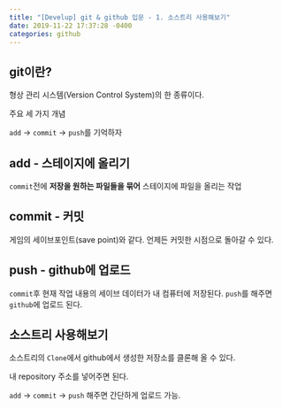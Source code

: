```yaml
---
title: "[Develup] git & github 입문 - 1. 소스트리 사용해보기"
date: 2019-11-22 17:37:28 -0400
categories: github
---
```


## git이란?
형상 관리 시스템(Version Control System)의 한 종류이다.

주요 세 가지 개념 

`add` -> `commit` -> `push`를 기억하자


## add - 스테이지에 올리기
`commit`전에 **저장을 원하는 파일들을 묶어** 스테이지에 파일을 올리는 작업


## commit - 커밋
게임의 세이브포인트(save point)와 같다. 언제든 커밋한 시점으로 돌아갈 수 있다.


## push - github에 업로드
`commit`후 현재 작업 내용의 세이브 데이터가 내 컴퓨터에 저장된다. `push`를 해주면 `github`에 업로드 된다.


## 소스트리 사용해보기
소스트리의 `Clone`에서 github에서 생성한 저장소를 클론해 올 수 있다. 

내 repository 주소를 넣어주면 된다.

`add` -> `commit` -> `push` 해주면 간단하게 업로드 가능.
